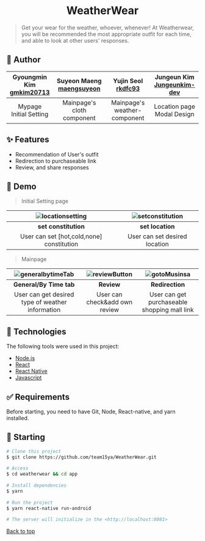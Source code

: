 <h1 align="center">WeatherWear</h1>    


> Get your wear for the weather, whoever, whenever! At Weatherwear, you will be recommended the most appropriate outfit for each time, and  able to look at other users' responses.




## :rocket: Author ##  


| Gyoungmin Kim<br> [gmkim20713](https://github.com/gmkim20713) | Suyeon Maeng<br> [maengsuyeon](https://github.com/maengsuyeon) | Yujin Seol<br> [rkdfc93](https://github.com/rkdfc93) | Jungeun Kim<br> [Jungeunkim-dev](https://github.com/Jungeunkim-dev) |
|:----------------------:|:--------------------------:|:----------------------------:|:--------------------------:|
| Mypage<br> Initial Setting | Mainpage's cloth component | Mainpage's weather-component | Location page<br> Modal Design |


## :sparkles: Features ##  

- Recommendation of User's outfit
- Redirection to purchaseable link
- Review, and share responses


## :popcorn: Demo ##  

> Initial Setting page


| ![locationsetting](https://user-images.githubusercontent.com/67693142/172313010-e16202ec-d63e-4a58-93df-18fc81d309a6.gif) | ![setconstitution](https://user-images.githubusercontent.com/67693142/172313272-422b9337-b797-4f28-845a-d7c63732f2ef.gif) |
|:-------------------------------------------------------------------------------------------------------------------------:|:-------------------------------------------------------------------------------------------------------------------------:|
|                                                      **set constitution**                                                     |                                                    **set location**                                                   |
|                                               User can set [hot,cold,none] constitution                                               |                                         User can set desired location                                         |

> Mainpage


| ![generalbytimeTab](https://user-images.githubusercontent.com/67693142/172316237-a24e993c-2a4c-426f-b4be-764adfd9bbff.gif) | ![reviewButton](https://user-images.githubusercontent.com/67693142/172316249-888b4c50-66f5-4004-859c-22abad193697.gif) | ![gotoMusinsa](https://user-images.githubusercontent.com/67693142/172316688-ea5c67e9-d974-4034-8ed2-6c29a3a7129b.gif) |
|:--------------------------------------------------------------------------------------------------------------------------:|:----------------------------------------------------------------------------------------------------------------------:|:---------------------------------------------------------------------------------------------------------------------:|
|                                                   **General/By Time tab**                                                  |                                                       **Review**                                                       |                                                    **Redirection**                                                    |
|                                      User can get desired type of weather information                                      |                                              User can check&add own review                                             |                                      User can get purchaseable shopping mall link                                     |

## :rocket: Technologies ##  

The following tools were used in this project:

- [Node.js](https://nodejs.org/en/)
- [React](https://pt-br.reactjs.org/)
- [React Native](https://reactnative.dev/)
- [Javascript](https://developer.mozilla.org/en/JavaScript)

## :white_check_mark: Requirements ##  

Before starting, you need to have Git, Node, React-native, and yarn installed.

## :checkered_flag: Starting ##  

```bash  
# Clone this project  
$ git clone https://github.com/team15ya/WeatherWear.git  
  
# Access  
$ cd weatherwear && cd app  
  
# Install dependencies  
$ yarn  
  
# Run the project  
$ yarn react-native run-android  
  
# The server will initialize in the <http://localhost:8081>  
```  


<a href="#top">Back to top</a>
